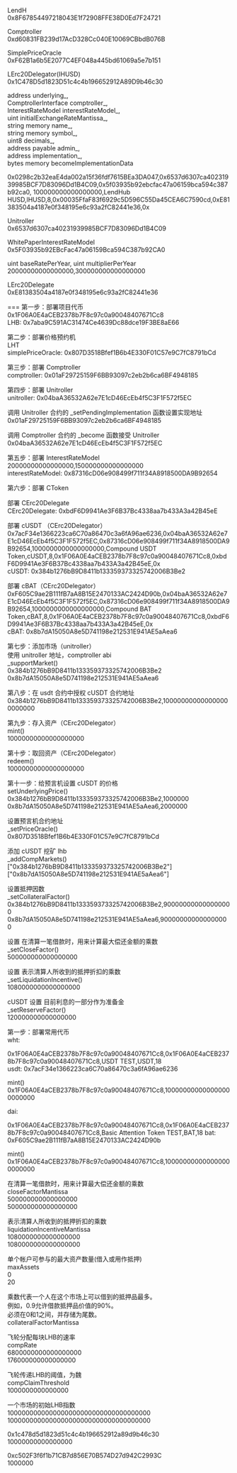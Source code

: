 LendH  
0x8F67854497218043E1f72908FFE38D0Ed7F24721

Comptroller  
0xd60831FB239d17AcD328Cc040E10069CBbdB076B

SimplePriceOracle  
0xF62B1a6b5E2077C4EF048a445bd61069a5e7b151

LErc20Delegator(IHUSD)    
0x1C478D5d1823D51c4c4b196652912A89D9b46c30

address underlying_,  
ComptrollerInterface comptroller_,  
InterestRateModel interestRateModel_,  
uint initialExchangeRateMantissa_,  
string memory name_,  
string memory symbol_,  
uint8 decimals_,  
address payable admin_,  
address implementation_,  
bytes memory becomeImplementationData

0x0298c2b32eaE4da002a15f36fdf7615BEa3DA047,0x6537d6307ca40231939985BCF7D83096Dd1B4C09,0x5f03935b92ebcfac47a06159bca594c387b92ca0,
100000000000000000,LendHub HUSD,lHUSD,8,0x00035FfaF83f6929c5D596C55Da45CEA6C7590cd,0xE81383504a4187e0f348195e6c93a2fC82441e36,0x

Unitroller  
0x6537d6307ca40231939985BCF7D83096Dd1B4C09

WhitePaperInterestRateModel  
0x5F03935b92EBcFac47a06159Bca594C387b92CA0

uint baseRatePerYear, uint multiplierPerYear  
20000000000000000,300000000000000000

LErc20Delegate  
0xE81383504a4187e0f348195e6c93a2fC82441e36

===
第一步：部署项目代币  
0x1F06A0E4aCEB2378b7F8c97c0a90048407671Cc8  
LHB: 0x7aba9C591AC31474Ce4639Dc88dce19F3BE8aE66  

第二步：部署价格预约机  
LHT  
simplePriceOracle: 0x807D3518Bfef1B6b4E330F01C57e9C7fC8791bCd  

第三步：部署 Comptroller  
comptroller: 0x01aF29725159F6BB93097c2eb2b6ca6BF4948185

第四步：部署 Unitroller  
unitroller: 0x04baA36532A62e7E1cD46EcEb4f5C3F1F572f5EC  

调用 Unitroller 合约的 _setPendingImplementation 函数设置实现地址  
0x01aF29725159F6BB93097c2eb2b6ca6BF4948185

调用 Comptroller 合约的 _become 函数接受 Unitroller  
0x04baA36532A62e7E1cD46EcEb4f5C3F1F572f5EC

第五步：部署 InterestRateModel  
20000000000000000,150000000000000000  
interestRateModel: 0x87316cD06e908499f711f34A8918500DA9B92654  

第六步：部署 CToken

部署 CErc20Delegate  
CErc20Delegate: 0xbdF6D9941Ae3F6B37Bc4338aa7b433A3a42B45eE

部署 cUSDT （CErc20Delegator）  
0x7acF34e1366223ca6C70a86470c3a6fA96ae6236,0x04baA36532A62e7E1cD46EcEb4f5C3F1F572f5EC,0x87316cD06e908499f711f34A8918500DA9B92654,1000000000000000000,Compound USDT Token,cUSDT,8,0x1F06A0E4aCEB2378b7F8c97c0a90048407671Cc8,0xbdF6D9941Ae3F6B37Bc4338aa7b433A3a42B45eE,0x  
cUSDT: 0x384b1276bB9D8411b133359373325742006B3Be2  

部署 cBAT（CErc20Delegator）  
0xF605C9ae2B111fB7aA8B15E2470133AC2424D90b,0x04baA36532A62e7E1cD46EcEb4f5C3F1F572f5EC,0x87316cD06e908499f711f34A8918500DA9B92654,1000000000000000000,Compound BAT Token,cBAT,8,0x1F06A0E4aCEB2378b7F8c97c0a90048407671Cc8,0xbdF6D9941Ae3F6B37Bc4338aa7b433A3a42B45eE,0x  
cBAT: 0x8b7dA15050A8e5D741198e212531E941AE5aAea6  

第七步：添加市场（unitroller）  
使用 unitroller 地址，comptroller abi  
_supportMarket()  
0x384b1276bB9D8411b133359373325742006B3Be2  
0x8b7dA15050A8e5D741198e212531E941AE5aAea6  

第八步：在 usdt 合约中授权 cUSDT 合约地址  
0x384b1276bB9D8411b133359373325742006B3Be2,100000000000000000000000

第九步：存入资产（CErc20Delegator）  
mint()  
10000000000000000000

第十步：取回资产（CErc20Delegator）  
redeem()  
10000000000000000000

第十一步：给预言机设置 cUSDT 的价格  
setUnderlyingPrice()  
0x384b1276bB9D8411b133359373325742006B3Be2,1000000  
0x8b7dA15050A8e5D741198e212531E941AE5aAea6,2000000  

设置预言机合约地址  
_setPriceOracle()  
0x807D3518Bfef1B6b4E330F01C57e9C7fC8791bCd  

添加 cUSDT 挖矿 lhb  
_addCompMarkets()  
["0x384b1276bB9D8411b133359373325742006B3Be2"]  
["0x8b7dA15050A8e5D741198e212531E941AE5aAea6"]  

设置抵押因数  
_setCollateralFactor()  
0x384b1276bB9D8411b133359373325742006B3Be2,900000000000000000  
0x8b7dA15050A8e5D741198e212531E941AE5aAea6,900000000000000000  

设置 在清算一笔借款时，用来计算最大偿还金额的乘数  
_setCloseFactor()  
500000000000000000  

设置 表示清算人所收到的抵押折扣的乘数  
_setLiquidationIncentive()  
1080000000000000000  

cUSDT
设置 目前利息的一部分作为准备金  
_setReserveFactor()  
120000000000000000  

第一步：部署常用代币  
wht: 

0x1F06A0E4aCEB2378b7F8c97c0a90048407671Cc8,0x1F06A0E4aCEB2378b7F8c97c0a90048407671Cc8,USDT TEST,USDT,18  
usdt: 0x7acF34e1366223ca6C70a86470c3a6fA96ae6236

mint()  
0x1F06A0E4aCEB2378b7F8c97c0a90048407671Cc8,100000000000000000000000  

dai: 

0x1F06A0E4aCEB2378b7F8c97c0a90048407671Cc8,0x1F06A0E4aCEB2378b7F8c97c0a90048407671Cc8,Basic Attention Token TEST,BAT,18 
bat: 0xF605C9ae2B111fB7aA8B15E2470133AC2424D90b  

mint()  
0x1F06A0E4aCEB2378b7F8c97c0a90048407671Cc8,100000000000000000000000  

在清算一笔借款时，用来计算最大偿还金额的乘数  
closeFactorMantissa  
500000000000000000  
500000000000000000  

表示清算人所收到的抵押折扣的乘数  
liquidationIncentiveMantissa  
1080000000000000000  
1080000000000000000  

单个帐户可参与的最大资产数量(借入或用作抵押)  
maxAssets  
0  
20  


乘数代表一个人在这个市场上可以借到的抵押品最多。  
例如，0.9允许借款抵押品价值的90%。  
必须在0和1之间，并存储为尾数。  
collateralFactorMantissa

飞轮分配每块LHB的速率  
compRate  
6800000000000000000  
176000000000000000

飞轮传递LHB的阈值，为魏  
compClaimThreshold  
1000000000000000  


一个市场的初始LHB指数  
1000000000000000000000000000000000000  
1000000000000000000000000000000000000  


0x1c478d5d1823d51c4c4b196652912a89d9b46c30  
10000000000000000

0xc502F3f6f1b71CB7d856E70B574D27d942C2993C  
1000000  

